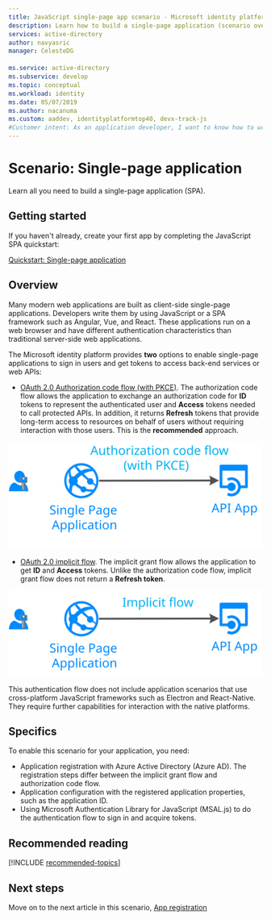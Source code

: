```yaml
---
title: JavaScript single-page app scenario - Microsoft identity platform | Azure
description: Learn how to build a single-page application (scenario overview) by using the Microsoft identity platform.
services: active-directory
author: navyasric
manager: CelesteDG

ms.service: active-directory
ms.subservice: develop
ms.topic: conceptual
ms.workload: identity
ms.date: 05/07/2019
ms.author: nacanuma
ms.custom: aaddev, identityplatformtop40, devx-track-js
#Customer intent: As an application developer, I want to know how to write a single-page application by using the Microsoft identity platform for developers.
---
```


# Scenario: Single-page application

Learn all you need to build a single-page application (SPA).

## Getting started

If you haven't already,  create your first app by completing the JavaScript SPA quickstart:

[Quickstart: Single-page application](./quickstart-v2-javascript.md)

## Overview

Many modern web applications are built as client-side single-page applications. Developers write them by using JavaScript or a SPA framework such as Angular, Vue, and React. These applications run on a web browser and have different authentication characteristics than traditional server-side web applications.

The Microsoft identity platform provides **two** options to enable single-page applications to sign in users and get tokens to access back-end services or web APIs:

- [OAuth 2.0 Authorization code flow (with PKCE)](./v2-oauth2-auth-code-flow.md). The authorization code flow allows the application to exchange an authorization code for **ID** tokens to represent the authenticated user and **Access** tokens needed to call protected APIs. In addition, it returns **Refresh** tokens that provide long-term access to resources on behalf of users without requiring interaction with those users. This is the **recommended** approach.

![Single-page applications-auth](./media/scenarios/spa-app-auth.svg)

- [OAuth 2.0 implicit flow](./v2-oauth2-implicit-grant-flow.md). The implicit grant flow allows the application to get **ID** and **Access** tokens. Unlike the authorization code flow, implicit grant flow does not return a **Refresh token**.

![Single-page applications-implicit](./media/scenarios/spa-app.svg)

This authentication flow does not include application scenarios that use cross-platform JavaScript frameworks such as Electron and React-Native. They require further capabilities for interaction with the native platforms.

## Specifics

To enable this scenario for your application, you need:

* Application registration with Azure Active Directory (Azure AD). The registration steps differ between the implicit grant flow and authorization code flow.
* Application configuration with the registered application properties, such as the application ID.
* Using Microsoft Authentication Library for JavaScript (MSAL.js) to do the authentication flow to sign in and acquire tokens.

## Recommended reading

[!INCLUDE [recommended-topics](../../../includes/active-directory-develop-scenarios-prerequisites.md)]

## Next steps

Move on to the next article in this scenario, [App registration](scenario-spa-app-registration.md)
